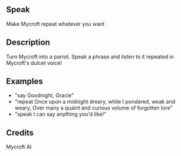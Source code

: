 ## Speak
Make Mycroft repeat whatever you want

## Description 
Turn Mycroft into a parrot.  Speak a phrase and listen to it repeated in
Mycroft's dulcet voice!

## Examples 
* "say Goodnight, Gracie"
* "repeat Once upon a midnight dreary, while I pondered, weak and weary, Over many a quaint and curious volume of forgotten lore"
* "speak I can say anything you'd like!"

## Credits 
Mycroft AI
